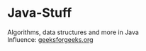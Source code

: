 # Java-Stuff
Algorithms, data structures and more in Java<br/>
Influence: [geeksforgeeks.org](geeksforgeeks.org)

